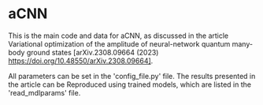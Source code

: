 # aCNN
This is the main code and data for aCNN, as discussed in the article Variational optimization of the amplitude of neural-network quantum many-body ground states [arXiv.2308.09664 (2023) https://doi.org/10.48550/arXiv.2308.09664].

All parameters can be set in the 'config_file.py' file. The results presented in the article can be Reproduced using trained models, which are listed in the 'read_mdlparams' file.
